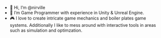 - 👋 Hi, I’m @nirville
- 👀 I’m Game Programmer with experience in Unity & Unreal Engine.
- 🎮 I love to create intricate game mechanics and boiler plates game systems. Additionally I like to mess around with interactive tools in areas such as simulation and optimzation. 

<!---
nirville/nirville is a ✨ special ✨ repository because its `README.md` (this file) appears on your GitHub profile.
You can click the Preview link to take a look at your changes.
--->
